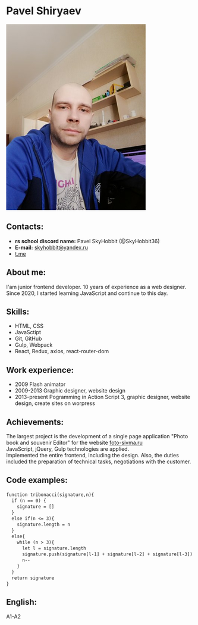 # Pavel Shiryaev

![My photo](./img/ava.jpeg)

## Contacts:

- **rs school discord name:** Pavel SkyHobbit (@SkyHobbit36)
- **E-mail:** skyhobbit@yandex.ru
- [t.me](https://t.me/Sky_Hobbit)

## About me:

I'am junior frontend developer. 10 years of experience as a web designer. Since 2020, I started learning JavaScript and continue to this day.

## Skills:

- HTML, CSS
- JavaSctipt
- Git, GitHub
- Gulp, Webpack
- React, Redux, axios, react-router-dom

## Work experience:

- 2009 Flash animator
- 2009-2013 Graphic designer, website design
- 2013-present Pogramming in Action Script 3, graphic designer, website design, create sites on worpress

## Achievements:

The largest project is the development of a single page application "Photo book and souvenir Editor" for the website [foto-sivma.ru](https://foto-sivma.ru/front/photobook/konfigurator.html)  
JavaScript, jQuery, Gulp technologies are applied.  
Implemented the entire frontend, including the design. Also, the duties included the preparation of technical tasks, negotiations with the customer.

## Code examples:

```
function tribonacci(signature,n){
  if (n == 0) {
    signature = []
  }
  else if(n <= 3){
    signature.length = n
  }
  else{
    while (n > 3){
      let l = signature.length
      signature.push(signature[l-1] + signature[l-2] + signature[l-3])
      n--
    }
  }
  return signature
}
```

## English:

A1-A2
